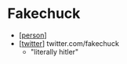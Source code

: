 # Fakechuck

- [[person]]
- [[twitter]] twitter.com/fakechuck
  - "literally hitler"


[//begin]: # "Autogenerated link references for markdown compatibility"
[person]: person "Person"
[twitter]: twitter "Twitter"
[//end]: # "Autogenerated link references"